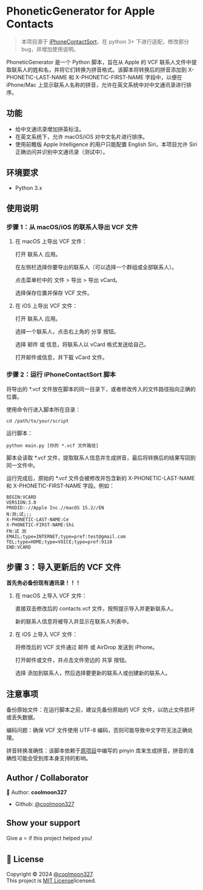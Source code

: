 PhoneticGenerator for Apple Contacts
=========

> 本项目源于 [iPhoneContactSort](https://github.com/SweenEy1130/iPhoneContactSort)，在 python 3+ 下进行适配，修改部分 bug，并增加使用说明。

PhoneticGenerator 是一个 Python 脚本，旨在从 Apple 的 VCF 联系人文件中提取联系人的姓和名，并将它们转换为拼音格式。该脚本将转换后的拼音添加到 X-PHONETIC-LAST-NAME 和 X-PHONETIC-FIRST-NAME 字段中，以便在 iPhone/Mac 上显示联系人名称的拼音，允许在英文系统中对中文通讯录进行排序。

## 功能

- 给中文通讯录增加拼英标注。
- 在英文系统下，允许 macOS/iOS 对中文名片进行排序。
- 使用前瞻版 Apple Intelligence 的用户只能配置 English Siri，本项目允许 Siri 正确访问并识别中文通讯录（测试中）。

## 环境要求

- Python 3.x

## 使用说明

### 步骤 1：从 macOS/iOS 的联系人导出 VCF 文件

1. 在 macOS 上导出 VCF 文件：

    打开 联系人 应用。

    在左侧栏选择你要导出的联系人（可以选择一个群组或全部联系人）。

    点击菜单栏中的 文件 > 导出 > 导出 vCard。

    选择保存位置并保存 VCF 文件。

2. 在 iOS 上导出 VCF 文件：

    打开 联系人 应用。

    选择一个联系人，点击右上角的 分享 按钮。

    选择 邮件 或 信息，将联系人以 vCard 格式发送给自己。

    打开邮件或信息，并下载 vCard 文件。

### 步骤 2：运行 iPhoneContactSort 脚本

将导出的 *.vcf 文件放在脚本的同一目录下，或者修改传入的文件路径指向正确的位置。

使用命令行进入脚本所在目录：

```
cd /path/to/your/script
```

运行脚本：

```
python main.py [你的 *.vcf 文件路径]
```

脚本会读取 *.vcf 文件，提取联系人信息并生成拼音，最后将转换后的结果写回到同一文件中。

运行完成后，原始的 *.vcf 文件会被修改并包含新的 X-PHONETIC-LAST-NAME 和 X-PHONETIC-FIRST-NAME 字段。例如：

```
BEGIN:VCARD
VERSION:3.0
PRODID:-//Apple Inc.//macOS 15.2//EN
N:测;试;;;
X-PHONETIC-LAST-NAME:Ce
X-PHONETIC-FIRST-NAME:Shi
FN:试 测
EMAIL;type=INTERNET;type=pref:test@gmail.com
TEL;type=HOME;type=VOICE;type=pref:9110
END:VCARD
```

## 步骤 3：导入更新后的 VCF 文件

**首先务必备份现有通讯录！！！**

1. 在 macOS 上导入 VCF 文件：

    直接双击修改后的 contacts.vcf 文件，按照提示导入并更新联系人。

    新的联系人信息将被导入并显示在联系人列表中。

2. 在 iOS 上导入 VCF 文件：

    将修改后的 VCF 文件通过 邮件 或 AirDrop 发送到 iPhone。

    打开邮件或文件，并点击文件旁边的 共享 按钮。

    选择 添加到联系人，然后选择要更新的联系人或创建新的联系人。

## 注意事项

备份原始文件：在运行脚本之前，建议先备份原始的 VCF 文件，以防止文件损坏或丢失数据。

编码问题：确保 VCF 文件使用 UTF-8 编码，否则可能导致中文字符无法正确处理。

拼音转换准确性：该脚本依赖于[原项目](https://github.com/SweenEy1130/iPhoneContactSort)中编写的 pinyin 库来生成拼音，拼音的准确性可能会受到库本身支持的影响。

## Author / Collaborator

👤 Author: **coolmoon327** 

* Github: [@coolmoon327](https://github.com/coolmoon327)

## Show your support

Give a ⭐️ if this project helped you!

## 📝 License

Copyright © 2024 [@coolmoon327](https://github.com/coolmoon327).<br/>
This project is [MIT License](https://mit-license.org/)licensed.
